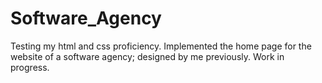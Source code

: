 # Software_Agency
Testing my html and css proficiency. Implemented the home page for the website of a software agency; designed by me previously.
Work in progress.

